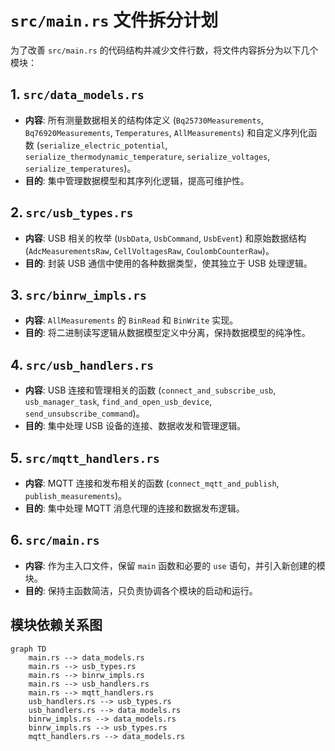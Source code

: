 # `src/main.rs` 文件拆分计划

为了改善 `src/main.rs` 的代码结构并减少文件行数，将文件内容拆分为以下几个模块：

## 1. `src/data_models.rs`
*   **内容**: 所有测量数据相关的结构体定义 (`Bq25730Measurements`, `Bq76920Measurements`, `Temperatures`, `AllMeasurements`) 和自定义序列化函数 (`serialize_electric_potential`, `serialize_thermodynamic_temperature`, `serialize_voltages`, `serialize_temperatures`)。
*   **目的**: 集中管理数据模型和其序列化逻辑，提高可维护性。

## 2. `src/usb_types.rs`
*   **内容**: USB 相关的枚举 (`UsbData`, `UsbCommand`, `UsbEvent`) 和原始数据结构 (`AdcMeasurementsRaw`, `CellVoltagesRaw`, `CoulombCounterRaw`)。
*   **目的**: 封装 USB 通信中使用的各种数据类型，使其独立于 USB 处理逻辑。

## 3. `src/binrw_impls.rs`
*   **内容**: `AllMeasurements` 的 `BinRead` 和 `BinWrite` 实现。
*   **目的**: 将二进制读写逻辑从数据模型定义中分离，保持数据模型的纯净性。

## 4. `src/usb_handlers.rs`
*   **内容**: USB 连接和管理相关的函数 (`connect_and_subscribe_usb`, `usb_manager_task`, `find_and_open_usb_device`, `send_unsubscribe_command`)。
*   **目的**: 集中处理 USB 设备的连接、数据收发和管理逻辑。

## 5. `src/mqtt_handlers.rs`
*   **内容**: MQTT 连接和发布相关的函数 (`connect_mqtt_and_publish`, `publish_measurements`)。
*   **目的**: 集中处理 MQTT 消息代理的连接和数据发布逻辑。

## 6. `src/main.rs`
*   **内容**: 作为主入口文件，保留 `main` 函数和必要的 `use` 语句，并引入新创建的模块。
*   **目的**: 保持主函数简洁，只负责协调各个模块的启动和运行。

## 模块依赖关系图

```mermaid
graph TD
    main.rs --> data_models.rs
    main.rs --> usb_types.rs
    main.rs --> binrw_impls.rs
    main.rs --> usb_handlers.rs
    main.rs --> mqtt_handlers.rs
    usb_handlers.rs --> usb_types.rs
    usb_handlers.rs --> data_models.rs
    binrw_impls.rs --> data_models.rs
    binrw_impls.rs --> usb_types.rs
    mqtt_handlers.rs --> data_models.rs